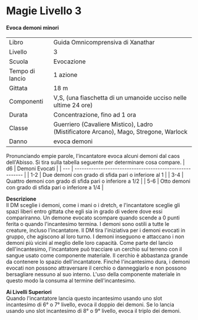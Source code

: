 # Magie Livello 3

#### Evoca demoni minori
|                 |                                                                                      |
| --------------- | ------------------------------------------------------------------------------------ |
| Libro           | Guida Omnicomprensiva di Xanathar                                                    |
| Livello         | 3                                                                                    |
| Scuola          | Evocazione                                                                           |
| Tempo di lancio | 1 azione                                                                             |
| Gittata         | 18 m                                                                                 |
| Componenti      | V,S, (una fiaschetta di un umanoide ucciso nelle ultime 24 ore)                      |
| Durata          | Concentrazione, fino ad 1 ora                                                        |
| Classe          | Guerriero (Cavaliere Mistico), Ladro (Mistificatore Arcano), Mago, Stregone, Warlock |
| Danno           | evoca demoni                                                                         |

Pronunciando empie parole, l'incantatore evoca alcuni demoni dal caos dell'Abisso. Si tira sulla tabella seguente per determinare cosa compare.
| d6  | Demoni Evocati                                           |
| --- | -------------------------------------------------------- |
| 1-2 | Due demoni con grado di sfida pari o inferiore al 1      |
| 3-4 | Quattro demoni con grado di sfida pari o inferiore a 1/2 |
| 5-6 | Otto demoni con grado di sfida pari o inferiore a 1/4    |

**Descrizione**  
Il DM sceglie i demoni, come i mani o i dretch, e l'incantatore sceglie gli spazi liberi entro gittata che egli sia in grado di vedere dove essi compariranno. Un demone evocato scompare quando scende a 0 punti ferita o quando l'incantesimo termina. I demoni sono ostili a tutte le creature, incluso l'incantatore. Il DM tira l'iniziativa per i demoni evocati in gruppo, che agiscono al loro turno. I demoni inseguono e attaccano i non demoni più vicini al meglio delle loro capacità.
Come parte del lancio dell'incantesimo, l'incantatore può tracciare un cerchio sul terreno con il sangue usato come componente materiale. Il cerchio è abbastanza grande da contenere lo spazio dell'incantatore. Finché l'incantesimo dura, i demoni evocati non possono attraversare il cerchio o danneggiarlo e non possono bersagliare nessuno al suo interno. L'uso della componente materiale in questo modo la consuma al termine dell'incantesimo.  

**Ai Livelli  Superiori**  
Quando l'incantatore lancia questo incantesimo usando uno slot incantesimo di 6°  o 7°  livello, evoca il doppio dei demoni. Se lo lancia usando uno slot incantesimo di 8° o 9°  livello, evoca il triplo dei demoni.